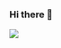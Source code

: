 ### Hi there 👋

<img src="https://github-readme-stats.vercel.app/api?username=Collbrothers&show_icons=true&theme=tokyonight&hide_border=true">
